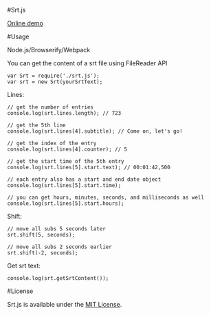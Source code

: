 #Srt.js

[Online demo][1]

#Usage

Node.js/Browserify/Webpack

You can get the content of a srt file using FileReader API

```
var Srt = require('./srt.js');
var srt = new Srt(yourSrtText);
```

Lines:

```
// get the number of entries
console.log(srt.lines.length); // 723

// get the 5th line
console.log(srt.lines[4].subtitle); // Come on, let's go!

// get the index of the entry
console.log(srt.lines[4].counter); // 5

// get the start time of the 5th entry
console.log(srt.lines[5].start.text); // 00:01:42,500

// each entry also has a start and end date object
console.log(srt.lines[5].start.time);

// you can get hours, minutes, seconds, and milliseconds as well
console.log(srt.lines[5].start.hours);
```

Shift:

```
// move all subs 5 seconds later
srt.shift(5, seconds);

// move all subs 2 seconds earlier
srt.shift(-2, seconds);
```

Get srt text:

```
console.log(srt.getSrtContent());
```

#License

Srt.js is available under the [MIT License][2].

[1]: http://fuermosi777.github.io/srtjs/
[2]: http://opensource.org/licenses/MIT